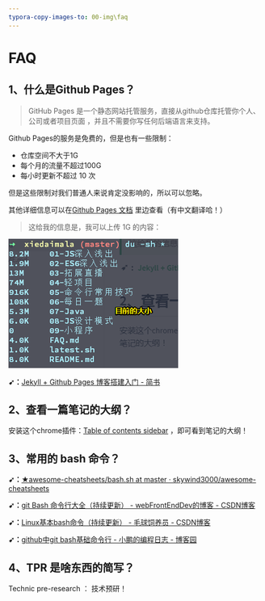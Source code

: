 ```yaml
---
typora-copy-images-to: 00-img\faq
---
```


# FAQ

## 1、什么是Github Pages？

> GitHub Pages 是一个静态网站托管服务，直接从github仓库托管你个人、公司或者项目页面 ，并且不需要你写任何后端语言来支持。

Github Pages的服务是免费的，但是也有一些限制：

- 仓库空间不大于1G
- 每个月的流量不超过100G
- 每小时更新不超过 10 次

但是这些限制对我们普通人来说肯定没影响的，所以可以忽略。

其他详细信息可以在[Github Pages 文档](https://link.jianshu.com/?t=https%3A%2F%2Fhelp.github.com%2Fcategories%2Fgithub-pages-basics%2F) 里边查看（有中文翻译哈！）

> 这给我的信息是，我可以上传 1G 的内容：

![1568909841304](00-img/faq/1568909841304.png)

**➹：**[Jekyll + Github Pages 博客搭建入门 - 简书](https://www.jianshu.com/p/9f198d5779e6)

## 2、查看一篇笔记的大纲？

安装这个chrome插件：[Table of contents sidebar](https://chrome.google.com/webstore/detail/ohohkfheangmbedkgechjkmbepeikkej) ，即可看到笔记的大纲！

## 3、常用的 bash 命令？

**➹：**[★awesome-cheatsheets/bash.sh at master · skywind3000/awesome-cheatsheets](https://github.com/skywind3000/awesome-cheatsheets/blob/master/languages/bash.sh)

**➹：**[git Bash 命令行大全（持续更新） - webFrontEndDev的博客 - CSDN博客](https://blog.csdn.net/webfrontenddev/article/details/83182436)

**➹：**[Linux基本bash命令（持续更新） - 毛球饲养员 - CSDN博客](https://blog.csdn.net/u012442157/article/details/73692168)

**➹：**[github中git bash基础命令行 - 小鹏的编程日志 - 博客园](https://www.cnblogs.com/WangXinPeng/p/8016293.html)

## 4、TPR 是啥东西的简写？

Technic pre-research ： 技术预研！




